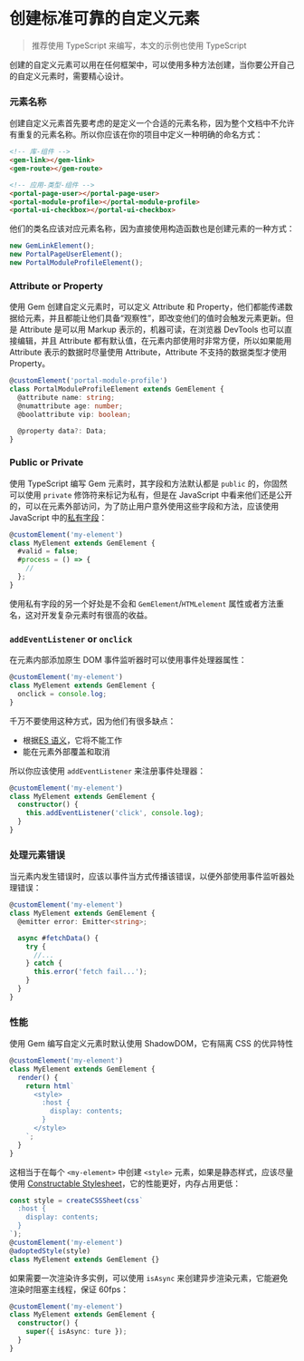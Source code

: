 # 创建标准可靠的自定义元素

> 推荐使用 TypeScript 来编写，本文的示例也使用 TypeScript

创建的自定义元素可以用在任何框架中，可以使用多种方法创建，当你要公开自己的自定义元素时，需要精心设计。

### 元素名称

创建自定义元素首先要考虑的是定义一个合适的元素名称，因为整个文档中不允许有重复的元素名称。所以你应该在你的项目中定义一种明确的命名方式：

```html
<!-- 库-组件 -->
<gem-link></gem-link>
<gem-route></gem-route>

<!-- 应用-类型-组件 -->
<portal-page-user></portal-page-user>
<portal-module-profile></portal-module-profile>
<portal-ui-checkbox></portal-ui-checkbox>
```

他们的类名应该对应元素名称，因为直接使用构造函数也是创建元素的一种方式：

```ts
new GemLinkElement();
new PortalPageUserElement();
new PortalModuleProfileElement();
```

### Attribute or Property

使用 Gem 创建自定义元素时，可以定义 Attribute 和 Property，他们都能传递数据给元素，并且都能让他们具备“观察性”，即改变他们的值时会触发元素更新。但是 Attribute 是可以用 Markup 表示的，机器可读，在浏览器 DevTools 也可以直接编辑，并且 Attribute 都有默认值，在元素内部使用时非常方便，所以如果能用 Attribute 表示的数据时尽量使用 Attribute，Attribute 不支持的数据类型才使用 Property。

```ts
@customElement('portal-module-profile')
class PortalModuleProfileElement extends GemElement {
  @attribute name: string;
  @numattribute age: number;
  @boolattribute vip: boolean;

  @property data?: Data;
}
```

### Public or Private

使用 TypeScript 编写 Gem 元素时，其字段和方法默认都是 `public` 的，你固然可以使用 `private` 修饰符来标记为私有，但是在 JavaScript 中看来他们还是公开的，可以在元素外部访问，为了防止用户意外使用这些字段和方法，应该使用 JavaScript 中的[私有字段](https://developer.mozilla.org/en-US/docs/Web/JavaScript/Reference/Classes/Private_class_fields)：

```ts
@customElement('my-element')
class MyElement extends GemElement {
  #valid = false;
  #process = () => {
    //
  };
}
```

使用私有字段的另一个好处是不会和 `GemElement`/`HTMLelement` 属性或者方法重名，这对开发复杂元素时有很高的收益。

### `addEventListener` or `onclick`

在元素内部添加原生 DOM 事件监听器时可以使用事件处理器属性：

```ts
@customElement('my-element')
class MyElement extends GemElement {
  onclick = console.log;
}
```

千万不要使用这种方式，因为他们有很多缺点：

- 根据[ES 语义](https://github.com/tc39/proposal-class-fields#public-fields-created-with-objectdefineproperty)，它将不能工作
- 能在元素外部覆盖和取消

所以你应该使用 `addEventListener` 来注册事件处理器：

```ts
@customElement('my-element')
class MyElement extends GemElement {
  constructor() {
    this.addEventListener('click', console.log);
  }
}
```

### 处理元素错误

当元素内发生错误时，应该以事件当方式传播该错误，以便外部使用事件监听器处理错误：

```ts
@customElement('my-element')
class MyElement extends GemElement {
  @emitter error: Emitter<string>;

  async #fetchData() {
    try {
      //...
    } catch {
      this.error('fetch fail...');
    }
  }
}
```

### 性能

使用 Gem 编写自定义元素时默认使用 ShadowDOM，它有隔离 CSS 的优异特性

```ts
@customElement('my-element')
class MyElement extends GemElement {
  render() {
    return html`
      <style>
        :host {
          display: contents;
        }
      </style>
    `;
  }
}
```

这相当于在每个 `<my-element>` 中创建 `<style>` 元素，如果是静态样式，应该尽量使用 [Constructable Stylesheet](https://wicg.github.io/construct-stylesheets/)，它的性能更好，内存占用更低：

```ts
const style = createCSSSheet(css`
  :host {
    display: contents;
  }
`);
@customElement('my-element')
@adoptedStyle(style)
class MyElement extends GemElement {}
```

如果需要一次渲染许多实例，可以使用 `isAsync` 来创建异步渲染元素，它能避免渲染时阻塞主线程，保证 60fps：

```ts
@customElement('my-element')
class MyElement extends GemElement {
  constructor() {
    super({ isAsync: ture });
  }
}
```
